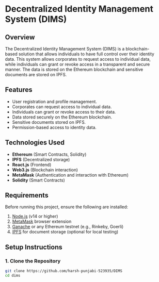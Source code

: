 # Decentralized Identity Management System (DIMS)

## Overview
The Decentralized Identity Management System (DIMS) is a blockchain-based solution that allows individuals to have full control over their identity data. This system allows corporates to request access to individual data, while individuals can grant or revoke access in a transparent and secure manner. The data is stored on the Ethereum blockchain and sensitive documents are stored on IPFS.

## Features
- User registration and profile management.
- Corporates can request access to individual data.
- Individuals can grant or revoke access to their data.
- Data stored securely on the Ethereum blockchain.
- Sensitive documents stored on IPFS.
- Permission-based access to identity data.

## Technologies Used
- **Ethereum** (Smart Contracts, Solidity)
- **IPFS** (Decentralized storage)
- **React.js** (Frontend)
- **Web3.js** (Blockchain interaction)
- **MetaMask** (Authentication and interaction with Ethereum)
- **Solidity** (Smart Contracts)

## Requirements
Before running this project, ensure the following are installed:

1. [Node.js](https://nodejs.org/en/download/) (v14 or higher)
2. [MetaMask](https://metamask.io/) browser extension
3. [Ganache](https://www.trufflesuite.com/ganache) or any Ethereum testnet (e.g., Rinkeby, Goerli)
4. [IPFS](https://ipfs.io/) for document storage (optional for local testing)

## Setup Instructions

### 1. Clone the Repository
```bash
git clone https://github.com/harsh-punjabi-523935/DIMS
cd dims